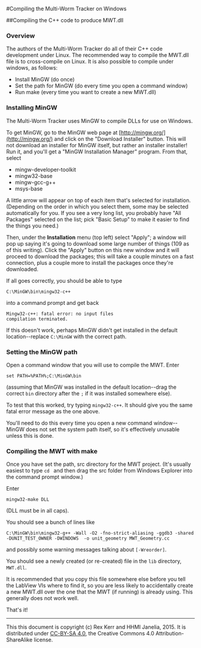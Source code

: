 #Compiling the Multi-Worm Tracker on Windows

##Compiling the C++ code to produce MWT.dll

### Overview

The authors of the Multi-Worm Tracker do all of their C++ code development under Linux.  The recommended way to compile the MWT.dll file is to cross-compile on Linux.  It is also possible to compile under windows, as follows:

* Install MinGW (do once)
* Set the path for MinGW (do every time you open a command window)
* Run make (every time you want to create a new MWT.dll)

### Installing MinGW

The Multi-Worm Tracker uses MinGW to compile DLLs for use on Windows.

To get MinGW, go to the MinGW web page at [http://mingw.org/](http://mingw.org/) and click on the "Download Installer" button.  This will not download an installer for MinGW itself, but rather an installer installer!  Run it, and you'll get a "MinGW Installation Manager" program.  From that, select

  * mingw-developer-toolkit
  * mingw32-base
  * mingw-gcc-g++
  * msys-base

A little arrow will appear on top of each item that's selected for installation.  (Depending on the order in which you select them, some may be selected automatically for you.  If you see a very long list, you probably have "All Packages" selected on the list; pick "Basic Setup" to make it easier to find the things you need.)

Then, under the **Installation** menu (top left) select "Apply"; a window will pop up saying it's going to download some large number of things (109 as of this writing).  Click the "Apply" button on this new window and it will proceed to download the packages; this will take a couple minutes on a fast connection, plus a couple more to install the packages once they're downloaded.

If all goes correctly, you should be able to type

```
C:\MinGW\bin\mingw32-c++
```

into a command prompt and get back

```
Mingw32-c++: fatal error: no input files
compilation terminated.
```

If this doesn't work, perhaps MinGW didn't get installed in the default location--replace `C:\MinGW` with the correct path.

### Setting the MinGW path

Open a command window that you will use to compile the MWT.  Enter

```
set PATH=%PATH%;C:\MinGW\bin
```

(assuming that MinGW was installed in the default location--drag the correct `bin` directory after the `;` if it was installed somewhere else).

To test that this worked, try typing `mingw32-c++`.  It should give you the same fatal error message as the one above.

You'll need to do this every time you open a new command window--MinGW does not set the system path itself, so it's effectively unusable unless this is done.

### Compiling the MWT with make

Once you have set the path, src directory for the MWT project.  (It's usually easiest to type `cd ` and then drag the src folder from Windows Explorer into the command prompt window.)

Enter

```
mingw32-make DLL
```

(DLL must be in all caps).

You should see a bunch of lines like

```
C:\MinGW\bin\mingw32-g++ -Wall -O2 -fno-strict-aliasing -ggdb3 -shared -DUNIT_TEST_OWNER -DWINDOWS  -o unit_geometry MWT_Geometry.cc
```

and possibly some warning messages talking about `[-Wreorder]`.

You should see a newly created (or re-created) file in the `lib` directory, `MWT.dll`.

It is recommended that you copy this file somewhere else before you tell the LabView VIs where to find it, so you are less likely to accidentally create a new MWT.dll over the one that the MWT (if running) is already using.  This generally does not work well.

That's it!

----

This this document is copyright (c) Rex Kerr and HHMI Janelia, 2015.
It is distributed under [CC-BY-SA 4.0](https://creativecommons.org/licenses/by-sa/4.0/), the Creative Commons 4.0 Attribution-ShareAlike license.